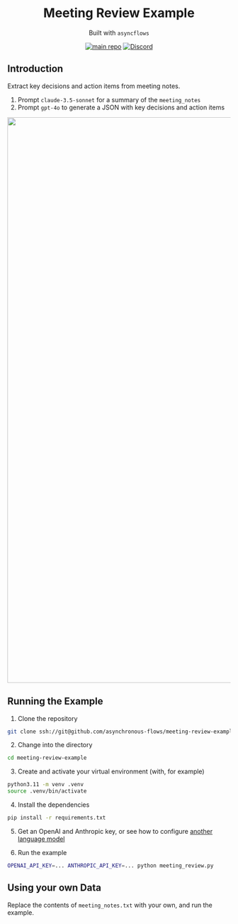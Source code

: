 <div align="center">
<h1>
Meeting Review Example
</h1>

Built with `asyncflows`

[![main repo](https://img.shields.io/badge/main_repo-1f425f)](https://github.com/asynchronous-flows/asyncflows)
[![Discord](https://img.shields.io/badge/discord-7289da)](https://discord.gg/AGZ6GrcJCh)

</div>

## Introduction

Extract key decisions and action items from meeting notes.

1. Prompt `claude-3.5-sonnet` for a summary of the `meeting_notes`
2. Prompt `gpt-4o` to generate a JSON with key decisions and action items
<div align="center">
<img width="1274" alt="meeting_review" src="https://github.com/asynchronous-flows/meeting-review-example/assets/24586651/6969d507-ab04-49f1-b1fe-3468cf42be78">
</div>

## Running the Example

1. Clone the repository

```bash
git clone ssh://git@github.com/asynchronous-flows/meeting-review-example
```

2. Change into the directory

```bash
cd meeting-review-example
```

3. Create and activate your virtual environment (with, for example)

```bash
python3.11 -m venv .venv
source .venv/bin/activate
```

4. Install the dependencies

```bash
pip install -r requirements.txt
```

5. Get an OpenAI and Anthropic key, or see how to configure [another language model](https://github.com/asynchronous-flows/asyncflows#using-any-language-model)

6. Run the example

```bash
OPENAI_API_KEY=... ANTHROPIC_API_KEY=... python meeting_review.py
```

## Using your own Data

Replace the contents of `meeting_notes.txt` with your own, and run the example.
